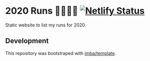 # 2020 Runs 🏃🏾‍♂️💨 [![Netlify Status](https://api.netlify.com/api/v1/badges/c5e24315-bc78-4a29-acb3-c9c8cfd91683/deploy-status)](https://app.netlify.com/sites/goofy-bartik-43346e/deploys)

Static website to list my runs for 2020.

## Development

This repository was bootstraped with [imba/template][1]. 

[1]: https://github.com/imba/template
